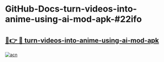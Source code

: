 # GitHub-Docs-turn-videos-into-anime-using-ai-mod-apk-#22ifo

# <h2><a href="https://andorid.site?title=turn-videos-into-anime-using-ai-mod-apk&ref=07A">🔗👉 🔴 turn-videos-into-anime-using-ai-mod-apk</a></h2>

[![acn](https://github.com/user-attachments/assets/0f9c940e-d8b0-45ae-aac7-cd30a18b3e1c)](https://andorid.site?title=turn-videos-into-anime-using-ai-mod-apk&ref=07A)

